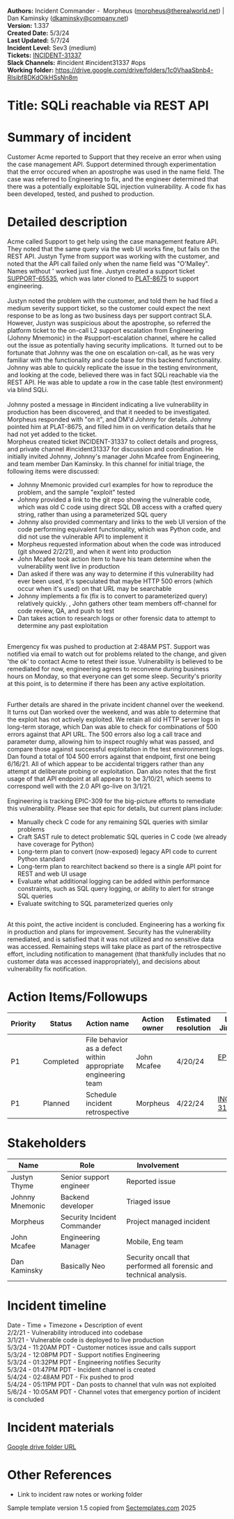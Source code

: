 <b>Authors:</b> Incident Commander -  Morpheus (morpheus@therealworld.net) | Dan Kaminsky (dkaminsky@company.net) <br>
<b>Version:</b> 1.337 <br>
<b>Created Date:</b> 5/3/24 <br>
<b>Last Updated:</b> 5/7/24 <br> 
<b>Incident Level:</b> Sev3 (medium)<br> 
<b>Tickets:</b> [INCIDENT-31337](https://yourjira/INCIDENT-31337) <br> 
<b>Slack Channels:</b> #incident #incident31337 #ops <br> 
<b>Working folder:</b> https://drive.google.com/drive/folders/1c0VhaaSbnb4-RIsibf8DKdOlkHSsNn8m <br> 

# Title: SQLi reachable via REST API

# Summary of incident
Customer Acme reported to Support that they receive an error when using the case management API. Support determined through experimentation that the error occured when an apostrophe was used in the name field. The case was referred to Engineering to fix, and the engineer determined that there was a potentially exploitable SQL injection vulnerability. A code fix has been developed, tested, and pushed to production. 

# Detailed description
Acme called Support to get help using the case management feature API. They noted that the same query via the web UI works fine, but fails on the REST API. Justyn Tyme from support was working with the customer, and noted that the API call failed only when the name field was "O'Malley". Names without ' worked just fine. Justyn created a support ticket [SUPPORT-65535](https://yourjira/SUPPORT-65535), which was later cloned to [PLAT-8675](https://yourjira/PLAT-8675) to support engineering. <br><br>
Justyn noted the problem with the customer, and told them he had filed a medium severity support ticket, so the customer could expect the next response to be as long as two business days per support contract SLA. However, Justyn was suspicious about the apostrophe, so referred the platform ticket to the on-call L2 support escalation from Engineering (Johnny Mnemonic) in the #support-escalation channel, where he called out the issue as potentially having security implications.  It turned out to be fortunate that Johnny was the one on escalation on-call, as he was very familiar with the functionality and code base for this backend functionality. Johnny was able to quickly replicate the issue in the testing environment, and looking at the code, believed there was in fact SQLi reachable via the REST API. He was able to update a row in the case table (test environment) via blind SQLi. <br><br>
Johnny posted a message in #incident indicating a live vulnerability in production has been discovered, and that it needed to be investigated. Morpheus responded with "on it", and DM'd Johnny for details. Johnny pointed him at PLAT-8675, and filled him in on verification details that he had not yet added to the ticket.<br>
Morpheus created ticket INCIDENT-31337 to collect details and progress, and private channel #incident31337 for discussion and coordination. He initially invited Johnny, Johnny's manager John Mcafee from Engineering, and team member Dan Kaminsky. In this channel for initial triage, the following items were discussed: <br>
* Johnny Mnemonic provided curl examples for how to reproduce the problem, and the sample "exploit" tested
* Johnny provided a link to the git repo showing the vulnerable code, which was old C code using direct SQL DB access with a crafted query string, rather than using a parameterized SQL query
* Johnny also provided commentary and links to the web UI version of the code performing equivalent functionality, which was Python code, and did not use the vulnerable API to implement it
* Morpheus requested information about when the code was introduced (git showed 2/2/21), and when it went into production
* John Mcafee took action item to have his team determine when the vulnerability went live in production
* Dan asked if there was any way to determine if this vulnerability had ever been used, it's speculated that maybe HTTP 500 errors (which occur when it's used) on that URL may be searchable
* Johnny implements a fix (fix is to convert to parameterized query) relatively quickly. , John gathers other team members off-channel for code review, QA, and push to test
* Dan takes action to research logs or other forensic data to attempt to determine any past exploitation <br>
<br>
Emergency fix was pushed to production at 2:48AM PST. Support was notified via email to watch out for problems related to the change, and given 'the ok' to contact Acme to retest their issue. Vulnerability is believed to be remediated for now, engineering agrees to reconvene during business hours on Monday, so that everyone can get some sleep. Security's priority at this point, is to determine if there has been any active exploitation.<br><br>

Further details are shared in the private incident channel over the weekend. It turns out Dan worked over the weekend, and was able to determine that the exploit has not actively exploited. We retain all old HTTP server logs in long-term storage, which Dan was able to check for combinations of 500 errors against that API URL. The 500 errors also log a call trace and parameter dump, allowing him to inspect roughly what was passed, and compare those against successful exploitation in the test environment logs. Dan found a total of 104 500 errors against that endpoint, first one being 6/16/21. All of which appear to be accidental triggers rather than any attempt at deliberate probing or exploitation. Dan also notes that the first usage of that API endpoint at all appears to be 3/10/21, which seems to correspond well with the 2.0 API go-live on 3/1/21.<br><br>
Engineering is tracking EPIC-309 for the big-picture efforts to remediate this vulnerability. Please see that epic for details, but current plans include:<br>
* Manually check C code for any remaining SQL queries with similar problems
* Craft SAST rule to detect problematic SQL queries in C code (we already have coverage for Python)
* Long-term plan to convert (now-exposed) legacy API code to current Python standard
* Long-term plan to rearchitect backend so there is a single API point for REST and web UI usage
* Evaluate what additional logging can be added within performance constraints, such as SQL query logging, or ability to alert for strange SQL queries
* Evaluate switching to SQL parameterized queries only<br>
<br>
At this point, the active incident is concluded. Engineering has a working fix in production and plans for improvement. Security has the vulnerability remediated, and is satisfied that it was not utilized and no sensitive data was accessed. Remaining steps will take place as part of the retrospective effort, including notification to management (that thankfully includes that no customer data was accessed inappropriately), and decisions about vulnerability fix notification.

# Action Items/Followups
| Priority | Status| Action name | Action owner | Estimated resolution | Link to Jira ticket| 
|----------|-------|-----|--------------|----------------------|--------------------|
| P1 | Completed | File behavior as a defect within appropriate engineering team| John Mcafee|4/20/24| [EPIC-309](https://yourjira/EPIC-309)  
| P1 | Planned| Schedule incident retrospective| Morpheus | 4/22/24| [INCIDENT-31338](https://yourjira/INCIDENT-31338)|

# Stakeholders
| Name     |  Role    | Involvement                  |
|----------|----------|------------------------------| 
|Justyn Thyme | Senior support engineer | Reported issue| 
|Johnny Mnemonic | Backend developer | Triaged issue| 
|Morpheus| Security Incident Commander | Project managed incident| 
|John Mcafee   | Engineering Manager| Mobile, Eng team |
|Dan Kaminsky| Basically Neo| Security oncall that performed all forensic and technical analysis.| 
# Incident timeline
Date - Time + Timezone + Description of event<br> 
2/2/21 - Vulnerability introduced into codebase <br> 
3/1/21 - Vulnerable code is deployed to live production<br> 
5/3/24 - 11:20AM PDT - Customer notices issue and calls support<br>
5/3/24 - 12:08PM PDT - Support notifies Engineering<br>
5/3/24 - 01:32PM PDT - Engineering notifies Security<br>
5/3/24 - 01:47PM PDT - Incident channel is created<br>
5/4/24 - 02:48AM PDT - Fix pushed to prod<br>
5/4/24 - 05:11PM PDT - Dan posts to channel that vuln was not exploited<br>
5/6/24 - 10:05AM PDT - Channel votes that emergency portion of incident is concluded<br>


# Incident materials
[Google drive folder URL](https://drive.google.com/drive/folders/1c0VhaaSbnb4-RIsibf8DKdOlkHSsNn8m<br>)
# Other References
* Link to incident raw notes or working folder

Sample template version 1.5 copied from [Sectemplates.com](https://www.sectemplates.com) 2025
